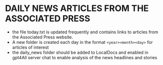 # DAILY NEWS ARTICLES FROM THE ASSOCIATED PRESS

* the file today.txt is updated frequently and contains links to articles from the Associated Press website.
* A new folder is created each day in the format `<year><month><day>` for articles of interest
* the daily_news folder should be added to LocalDocs and enabled in gpt4All server chat to enable analysis of the news headlines and stories
